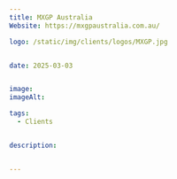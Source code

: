 ```yaml
---
title: MXGP Australia
Website: https://mxgpaustralia.com.au/

logo: /static/img/clients/logos/MXGP.jpg


date: 2025-03-03


image: 
imageAlt: 

tags:
  - Clients


description: 


---
```












